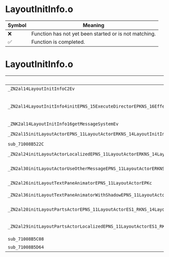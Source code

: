 # LayoutInitInfo.o
| Symbol | Meaning 
| ------------- | ------------- 
| :x: | Function has not yet been started or is not matching. 
| :white_check_mark: | Function is completed. 


# LayoutInitInfo.o
| Symbol (Mangled) | Symbol (Demangled) | Decompiled? |
| ------------- |  ------------- | ------------- |
| `_ZN2al14LayoutInitInfoC2Ev` | `al::LayoutInitInfo::LayoutInitInfo(void)` | :white_check_mark: |
| `_ZN2al14LayoutInitInfo4initEPNS_15ExecuteDirectorEPKNS_16EffectSystemInfoEPNS_14SceneObjHolderEPKNS_13AudioDirectorEPNS_14CameraDirectorEPKNS_12LayoutSystemEPKNS_13MessageSystemEPKNS_13GamePadSystemEPNS_17PadRumbleDirectorE` | `al::LayoutInitInfo::init(al::ExecuteDirector *,al::EffectSystemInfo const*,al::SceneObjHolder *,al::AudioDirector const*,al::CameraDirector *,al::LayoutSystem const*,al::MessageSystem const*,al::GamePadSystem const*,al::PadRumbleDirector *)` | :white_check_mark: |
| `_ZNK2al14LayoutInitInfo16getMessageSystemEv` | `al::LayoutInitInfo::getMessageSystem(void)const` | :white_check_mark: |
| `_ZN2al15initLayoutActorEPNS_11LayoutActorERKNS_14LayoutInitInfoEPKcS6_` | `al::initLayoutActor(al::LayoutActor *,al::LayoutInitInfo const&,char const*,char const*)` | :white_check_mark: |
| `sub_71008B522C` | `` | :white_check_mark: |
| `_ZN2al24initLayoutActorLocalizedEPNS_11LayoutActorERKNS_14LayoutInitInfoEPKcS6_` | `al::initLayoutActorLocalized(al::LayoutActor *,al::LayoutInitInfo const&,char const*,char const*)` | :white_check_mark: |
| `_ZN2al30initLayoutActorUseOtherMessageEPNS_11LayoutActorERKNS_14LayoutInitInfoEPKcS6_S6_` | `al::initLayoutActorUseOtherMessage(al::LayoutActor *,al::LayoutInitInfo const&,char const*,char const*,char const*)` | :white_check_mark: |
| `_ZN2al26initLayoutTextPaneAnimatorEPNS_11LayoutActorEPKc` | `al::initLayoutTextPaneAnimator(al::LayoutActor *,char const*)` | :white_check_mark: |
| `_ZN2al36initLayoutTextPaneAnimatorWithShadowEPNS_11LayoutActorEPKc` | `al::initLayoutTextPaneAnimatorWithShadow(al::LayoutActor *,char const*)` | :white_check_mark: |
| `_ZN2al20initLayoutPartsActorEPNS_11LayoutActorES1_RKNS_14LayoutInitInfoEPKcS6_` | `al::initLayoutPartsActor(al::LayoutActor *,al::LayoutActor *,al::LayoutInitInfo const&,char const*,char const*)` | :white_check_mark: |
| `_ZN2al29initLayoutPartsActorLocalizedEPNS_11LayoutActorES1_RKNS_14LayoutInitInfoEPKcS6_` | `al::initLayoutPartsActorLocalized(al::LayoutActor *,al::LayoutActor *,al::LayoutInitInfo const&,char const*,char const*)` | :white_check_mark: |
| `sub_71008B5C08` | `` | :white_check_mark: |
| `sub_71008B5D64` | `` | :white_check_mark: |

